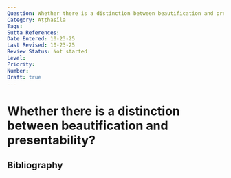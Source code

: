 ```yaml
---
Question: Whether there is a distinction between beautification and presentability?
Category: Aṭṭhasīla
Tags: 
Sutta References: 
Date Entered: 10-23-25
Last Revised: 10-23-25
Review Status: Not started
Level: 
Priority: 
Number: 
Draft: true
---
```


# Whether there is a distinction between beautification and presentability?

## Bibliography

<!-- 

Notes:



-->